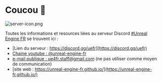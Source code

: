 # Coucou 👋

![server-icon.png](../resources/server-icon.png)

Toutes les informations et resources liées au serveur Discord [#Unreal Engine FR](https://discord.gg/uefr) se trouvent ici :

- [Lien du serveur : https://discord.gg/uefr](https://discord.gg/uefr)
- [Chaine youtube : @unreal-engine-fr](@unreal-engine-fr)
- [e-mail publique : ue4fr.staff@gmail.com](ue4fr.staff@gmail.com) (ne pas utiliser comme moyen de communication)
- [site web : https://unreal-engine-fr.github.io/](https://unreal-engine-fr.github.io/)